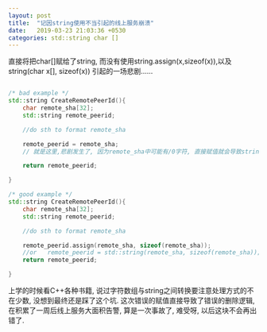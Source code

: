 ```yaml
---
layout: post
title:  "记因string使用不当引起的线上服务崩溃"
date:   2019-03-23 21:03:36 +0530
categories: std::string char []
---
```

直接将把char[]赋给了string, 而没有使用string.assign(x,sizeof(x)),以及 string(char x[], sizeof(x)) 引起的一场悲剧...... 

```c++

/* bad example */
std::string CreateRemotePeerId(){
    char remote_sha[32];
    std::string remote_peerid;

    //do sth to format remote_sha

    remote_peerid = remote_sha; 
    // 就是这里,悲剧发生了, 因为remote_sha中可能有/0字符, 直接赋值就会导致string被截断.

    return remote_peerid;  

}

/* good example */
std::string CreateRemotePeerId(){
    char remote_sha[32];
    std::string remote_peerid;

    //do sth to format remote_sha

    remote_peerid.assign(remote_sha, sizeof(remote_sha)); 
    //or   remote_peerid = std::string(remote_sha, sizeof(remote_sha));
    return remote_peerid;

}

```

上学的时候看C++各种书籍, 说过字符数组与string之间转换要注意处理方式的不在少数, 没想到最终还是踩了这个坑. 这次错误的赋值直接导致了错误的删除逻辑, 在积累了一周后线上服务大面积告警, 算是一次事故了, 难受呀, 以后这块不会再出错了.

